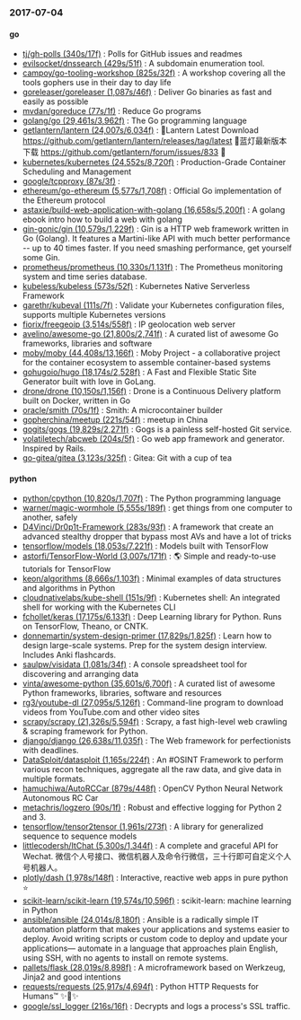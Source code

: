 ### 2017-07-04

#### go
* [tj/gh-polls (340s/17f)](https://github.com/tj/gh-polls) : Polls for GitHub issues and readmes
* [evilsocket/dnssearch (429s/51f)](https://github.com/evilsocket/dnssearch) : A subdomain enumeration tool.
* [campoy/go-tooling-workshop (825s/32f)](https://github.com/campoy/go-tooling-workshop) : A workshop covering all the tools gophers use in their day to day life
* [goreleaser/goreleaser (1,087s/46f)](https://github.com/goreleaser/goreleaser) : Deliver Go binaries as fast and easily as possible
* [mvdan/goreduce (77s/1f)](https://github.com/mvdan/goreduce) : Reduce Go programs
* [golang/go (29,461s/3,962f)](https://github.com/golang/go) : The Go programming language
* [getlantern/lantern (24,007s/6,034f)](https://github.com/getlantern/lantern) : 🔴Lantern Latest Download https://github.com/getlantern/lantern/releases/tag/latest 🔴蓝灯最新版本下载 https://github.com/getlantern/forum/issues/833 🔴
* [kubernetes/kubernetes (24,552s/8,720f)](https://github.com/kubernetes/kubernetes) : Production-Grade Container Scheduling and Management
* [google/tcpproxy (87s/3f)](https://github.com/google/tcpproxy) : 
* [ethereum/go-ethereum (5,577s/1,708f)](https://github.com/ethereum/go-ethereum) : Official Go implementation of the Ethereum protocol
* [astaxie/build-web-application-with-golang (16,658s/5,200f)](https://github.com/astaxie/build-web-application-with-golang) : A golang ebook intro how to build a web with golang
* [gin-gonic/gin (10,579s/1,229f)](https://github.com/gin-gonic/gin) : Gin is a HTTP web framework written in Go (Golang). It features a Martini-like API with much better performance -- up to 40 times faster. If you need smashing performance, get yourself some Gin.
* [prometheus/prometheus (10,330s/1,131f)](https://github.com/prometheus/prometheus) : The Prometheus monitoring system and time series database.
* [kubeless/kubeless (573s/52f)](https://github.com/kubeless/kubeless) : Kubernetes Native Serverless Framework
* [garethr/kubeval (111s/7f)](https://github.com/garethr/kubeval) : Validate your Kubernetes configuration files, supports multiple Kubernetes versions
* [fiorix/freegeoip (3,514s/558f)](https://github.com/fiorix/freegeoip) : IP geolocation web server
* [avelino/awesome-go (21,800s/2,741f)](https://github.com/avelino/awesome-go) : A curated list of awesome Go frameworks, libraries and software
* [moby/moby (44,408s/13,166f)](https://github.com/moby/moby) : Moby Project - a collaborative project for the container ecosystem to assemble container-based systems
* [gohugoio/hugo (18,174s/2,528f)](https://github.com/gohugoio/hugo) : A Fast and Flexible Static Site Generator built with love in GoLang.
* [drone/drone (10,150s/1,156f)](https://github.com/drone/drone) : Drone is a Continuous Delivery platform built on Docker, written in Go
* [oracle/smith (70s/1f)](https://github.com/oracle/smith) : Smith: A microcontainer builder
* [gopherchina/meetup (221s/54f)](https://github.com/gopherchina/meetup) : meetup in China
* [gogits/gogs (19,829s/2,271f)](https://github.com/gogits/gogs) : Gogs is a painless self-hosted Git service.
* [volatiletech/abcweb (204s/5f)](https://github.com/volatiletech/abcweb) : Go web app framework and generator. Inspired by Rails.
* [go-gitea/gitea (3,123s/325f)](https://github.com/go-gitea/gitea) : Gitea: Git with a cup of tea

#### python
* [python/cpython (10,820s/1,707f)](https://github.com/python/cpython) : The Python programming language
* [warner/magic-wormhole (5,555s/189f)](https://github.com/warner/magic-wormhole) : get things from one computer to another, safely
* [D4Vinci/Dr0p1t-Framework (283s/93f)](https://github.com/D4Vinci/Dr0p1t-Framework) : A framework that create an advanced stealthy dropper that bypass most AVs and have a lot of tricks
* [tensorflow/models (18,053s/7,221f)](https://github.com/tensorflow/models) : Models built with TensorFlow
* [astorfi/TensorFlow-World (3,007s/171f)](https://github.com/astorfi/TensorFlow-World) : 🌎 Simple and ready-to-use tutorials for TensorFlow
* [keon/algorithms (8,666s/1,103f)](https://github.com/keon/algorithms) : Minimal examples of data structures and algorithms in Python
* [cloudnativelabs/kube-shell (151s/9f)](https://github.com/cloudnativelabs/kube-shell) : Kubernetes shell: An integrated shell for working with the Kubernetes CLI
* [fchollet/keras (17,175s/6,133f)](https://github.com/fchollet/keras) : Deep Learning library for Python. Runs on TensorFlow, Theano, or CNTK.
* [donnemartin/system-design-primer (17,829s/1,825f)](https://github.com/donnemartin/system-design-primer) : Learn how to design large-scale systems. Prep for the system design interview. Includes Anki flashcards.
* [saulpw/visidata (1,081s/34f)](https://github.com/saulpw/visidata) : A console spreadsheet tool for discovering and arranging data
* [vinta/awesome-python (35,601s/6,700f)](https://github.com/vinta/awesome-python) : A curated list of awesome Python frameworks, libraries, software and resources
* [rg3/youtube-dl (27,095s/5,126f)](https://github.com/rg3/youtube-dl) : Command-line program to download videos from YouTube.com and other video sites
* [scrapy/scrapy (21,326s/5,594f)](https://github.com/scrapy/scrapy) : Scrapy, a fast high-level web crawling & scraping framework for Python.
* [django/django (26,638s/11,035f)](https://github.com/django/django) : The Web framework for perfectionists with deadlines.
* [DataSploit/datasploit (1,165s/224f)](https://github.com/DataSploit/datasploit) : An #OSINT Framework to perform various recon techniques, aggregate all the raw data, and give data in multiple formats.
* [hamuchiwa/AutoRCCar (879s/448f)](https://github.com/hamuchiwa/AutoRCCar) : OpenCV Python Neural Network Autonomous RC Car
* [metachris/logzero (90s/1f)](https://github.com/metachris/logzero) : Robust and effective logging for Python 2 and 3.
* [tensorflow/tensor2tensor (1,961s/273f)](https://github.com/tensorflow/tensor2tensor) : A library for generalized sequence to sequence models
* [littlecodersh/ItChat (5,300s/1,344f)](https://github.com/littlecodersh/ItChat) : A complete and graceful API for Wechat. 微信个人号接口、微信机器人及命令行微信，三十行即可自定义个人号机器人。
* [plotly/dash (1,978s/148f)](https://github.com/plotly/dash) : Interactive, reactive web apps in pure python ⭐️
* [scikit-learn/scikit-learn (19,574s/10,596f)](https://github.com/scikit-learn/scikit-learn) : scikit-learn: machine learning in Python
* [ansible/ansible (24,014s/8,180f)](https://github.com/ansible/ansible) : Ansible is a radically simple IT automation platform that makes your applications and systems easier to deploy. Avoid writing scripts or custom code to deploy and update your applications— automate in a language that approaches plain English, using SSH, with no agents to install on remote systems.
* [pallets/flask (28,019s/8,898f)](https://github.com/pallets/flask) : A microframework based on Werkzeug, Jinja2 and good intentions
* [requests/requests (25,917s/4,694f)](https://github.com/requests/requests) : Python HTTP Requests for Humans™ ✨🍰✨
* [google/ssl_logger (216s/16f)](https://github.com/google/ssl_logger) : Decrypts and logs a process's SSL traffic.
